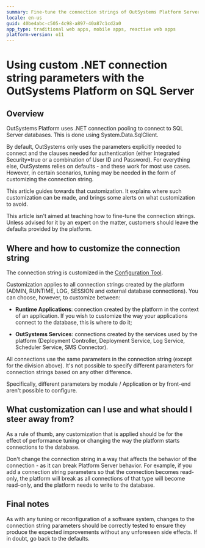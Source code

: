 ```yaml
---
summary: Fine-tune the connection strings of OutSystems Platform Server to it's database.
locale: en-us
guid: 40be4abc-c505-4c98-a897-40a87c1cd2a0
app_type: traditional web apps, mobile apps, reactive web apps
platform-version: o11
---
```


# Using custom .NET connection string parameters with the OutSystems Platform on SQL Server

## Overview

OutSystems Platform uses .NET connection pooling to connect to SQL Server databases. This is done using System.Data.SqlClient.

By default, OutSystems only uses the parameters explicitly needed to connect and the clauses needed for authentication (either Integrated Security=true or a combination of User ID and Password). For everything else, OutSystems relies on defaults - and these work for most use cases. However, in certain scenarios, tuning may be needed in the form of customizing the connection string.

This article guides towards that customization. It explains where such customization can be made, and brings some alerts on what customization to avoid.

This article isn't aimed at teaching how to fine-tune the connection strings. Unless advised for it by an expert on the matter, customers should leave the defaults provided by the platform.

## Where and how to customize the connection string

The connection string is customized in the [Configuration Tool](tabs/platform-sqlserver.md).

Customization applies to all connection strings created by the platform (ADMIN, RUNTIME, LOG, SESSION and external database connections). You can choose, however, to customize between:

* **Runtime Applications**: connection created by the platform in the context of an application. If you wish to customize the way your applications connect to the database, this is where to do it;

* **OutSystems Services**: connections created by the services used by the platform (Deployment Controller, Deployment Service, Log Service, Scheduler Service, SMS Connector).

All connections use the same parameters in the connection string (except for the division above). It's not possible to specify different parameters for connection strings based on any other difference.

Specifically, different parameters by module / Application or by front-end aren't possible to configure.

## What customization can I use and what should I steer away from?

As a rule of thumb, any customization that is applied should be for the effect of performance tuning or changing the way the platform starts connections to the database.

Don't change the connection string in a way that affects the behavior of the connection - as it can break Platform Server behavior. For example, if you add a connection string parameters so that the connection becomes read-only, the platform will break as all connections of that type will become read-only, and the platform needs to write to the database.

## Final notes

As with any tuning or reconfiguration of a software system, changes to the connection string parameters should be correctly tested to ensure they produce the expected improvements without any unforeseen side effects. If in doubt, go back to the defaults.


